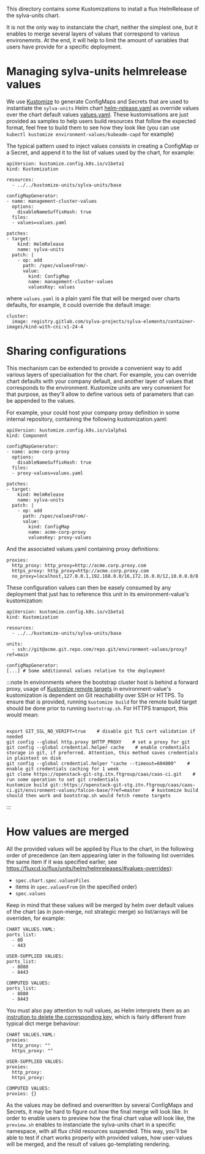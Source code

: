 This directory contains some Kustomizations to install a flux HelmRelease of the sylva-units chart.

It is not the only way to instanciate the chart, neither the simplest one, but it enables to merge several layers of values that correspond to various environemnts. At the end, it will help to limit the amount of variables that users have provide for a specific deployment.

# Managing sylva-units helmrelease values

We use [Kustomize](https://kubectl.docs.kubernetes.io/references/kustomize/kustomization/) to generate ConfigMaps and Secrets that are used to instantiate the `sylva-units` Helm chart [helm-release.yaml](../kustomize-units/sylva-units/base/helm-release.yaml) as override values over the chart default values [values.yaml](../charts/sylva-units/values.yaml). These kustomisations are just provided as samples to help users build resources that follow the expected format, feel free to build them to see how they look like (you can use `kubectl kustomize environment-values/kubeadm-capd` for example)

The typical pattern used to inject values consists in creating a ConfigMap or a Secret, and append it to the list of values used by the chart, for example:

```
apiVersion: kustomize.config.k8s.io/v1beta1
kind: Kustomization

resources:
  - ../../kustomize-units/sylva-units/base

configMapGenerator:
- name: management-cluster-values
  options:
    disableNameSuffixHash: true
  files:
  - values=values.yaml

patches:
- target:
    kind: HelmRelease
    name: sylva-units
  patch: |
    - op: add
      path: /spec/valuesFrom/-
      value:
        kind: ConfigMap
        name: management-cluster-values
        valuesKey: values
```

where `values.yaml` is a plain yaml file that will be merged over charts defaults, for example, it could override the default image:

```
cluster:
  image: registry.gitlab.com/sylva-projects/sylva-elements/container-images/kind-with-cni:v1-24-4
```

# Sharing configurations

This mechanism can be extended to provide a convenient way to add various layers of specialisation for the chart. For example, you can override chart defaults with your company default, and another layer of values that corresponds to the environment. Kustomize units are very convenient for that purpose, as they'll allow to define various sets of parameters that can be appended to the values.

For example, your could host your company proxy definition in some internal repository, containing the following kustomization.yaml:

```
apiVersion: kustomize.config.k8s.io/v1alpha1
kind: Component

configMapGenerator:
- name: acme-corp-proxy
  options:
    disableNameSuffixHash: true
  files:
  - proxy-values=values.yaml

patches:
- target:
    kind: HelmRelease
    name: sylva-units
  patch: |
    - op: add
      path: /spec/valuesFrom/-
      value:
        kind: ConfigMap
        name: acme-corp-proxy
        valuesKey: proxy-values
```

And the associated values.yaml containing proxy definitions:

```
proxies:
  http_proxy: http_proxy=http://acme.corp.proxy.com
  https_proxy: http_proxy=http://acme.corp.proxy.com
  no_proxy=localhost,127.0.0.1,192.168.0.0/16,172.16.0.0/12,10.0.0.0/8
```

These configuration values can then be easely consumed by any deployment that just has to reference this unit in its environment-value's kustomization:

```
apiVersion: kustomize.config.k8s.io/v1beta1
kind: Kustomization

resources:
  - ../../kustomize-units/sylva-units/base

units:
  - ssh://git@acme.git.repo.com/repo.git/environment-values/proxy?ref=main

configMapGenerator:
[...] # Some additionnal values relative to the deployment
```

:::note
In environments where the bootstrap cluster host is behind a forward proxy, usage of [Kustomize remote targets](https://github.com/kubernetes-sigs/kustomize/blob/master/examples/remoteBuild.md) in environment-value's kustomization is dependent on Git reachability over SSH or HTTPS.
To ensure that is provided, running `kustomize build` for the remote build target should be done prior to running `bootstrap.sh`.
For HTTPS transport, this would mean:

```console

export GIT_SSL_NO_VERIFY=true    # disable git TLS cert validation if needed
git config --global http.proxy $HTTP_PROXY    # set a proxy for git
git config --global credential.helper cache    # enable credentials storage in git, if preferred. Attention, this method saves credentials in plaintext on disk
git config --global credential.helper "cache --timeout=604800"    # enable git credentials caching for 1 week
git clone https://openstack-git-stg.itn.ftgroup/caas/caas-ci.git    # run some operation to set git credentials
kustomize build git::https://openstack-git-stg.itn.ftgroup/caas/caas-ci.git/environment-values/falcon-base/?ref=master    # kustomize build should then work and bootstrap.sh would fetch remote targets

```

:::

# How values are merged

All the provided values will be applied by Flux to the chart, in the following order of precedence (an item appearing later in the following list overrides the same item if it was specified earlier, see https://fluxcd.io/flux/units/helm/helmreleases/#values-overrides):

- `spec.chart.spec.valuesFiles`
- items in `spec.valuesFrom` (in the specified order)
- `spec.values`

Keep in mind that these values will be merged by helm over default values of the chart (as in json-merge, not strategic merge) so list/arrays will be overriden, for example:

```
CHART VALUES.YAML:
ports_list:
  - 80
  - 443

USER-SUPPLIED VALUES:
ports_list:
  - 8080
  - 8443

COMPUTED VALUES:
ports_list:
  - 8080
  - 8443
```

You must also pay attention to null values, as Helm interprets them as an [instrution to delete the corresponding key](https://helm.sh/docs/chart_template_guide/values_files/#deleting-a-default-key), which is fairly different from typical dict merge behaviour:

```
CHART VALUES.YAML:
proxies:
  http_proxy: ""
  https_proxy: ""

USER-SUPPLIED VALUES:
proxies:
  http_proxy:
  https_proxy:

COMPUTED VALUES:
proxies: {}
```

As the values may be defined and overwritten by several ConfigMaps and Secrets, it may be hard to figure out how the final merge will look like. In order to enable users to preview how the final chart value will look like, the `preview.sh` enables to instanciate the sylva-units chart in a specific namespace, with all flux child resources suspended. This way, you'll be able to test if chart works properly with provided values, how user-values will be merged, and the result of values go-templating rendering.
